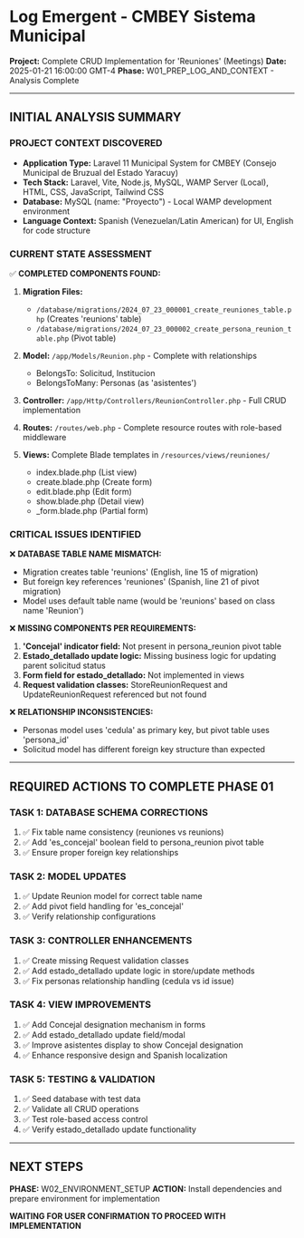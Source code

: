 # Log Emergent - CMBEY Sistema Municipal
**Project:** Complete CRUD Implementation for 'Reuniones' (Meetings)
**Date:** 2025-01-21 16:00:00 GMT-4
**Phase:** W01_PREP_LOG_AND_CONTEXT - Analysis Complete

---

## INITIAL ANALYSIS SUMMARY

### PROJECT CONTEXT DISCOVERED
- **Application Type:** Laravel 11 Municipal System for CMBEY (Consejo Municipal de Bruzual del Estado Yaracuy)
- **Tech Stack:** Laravel, Vite, Node.js, MySQL, WAMP Server (Local), HTML, CSS, JavaScript, Tailwind CSS
- **Database:** MySQL (name: "Proyecto") - Local WAMP development environment
- **Language Context:** Spanish (Venezuelan/Latin American) for UI, English for code structure

### CURRENT STATE ASSESSMENT
✅ **COMPLETED COMPONENTS FOUND:**
1. **Migration Files:** 
   - `/database/migrations/2024_07_23_000001_create_reuniones_table.php` (Creates 'reunions' table)
   - `/database/migrations/2024_07_23_000002_create_persona_reunion_table.php` (Pivot table)

2. **Model:** `/app/Models/Reunion.php` - Complete with relationships
   - BelongsTo: Solicitud, Institucion 
   - BelongsToMany: Personas (as 'asistentes')

3. **Controller:** `/app/Http/Controllers/ReunionController.php` - Full CRUD implementation

4. **Routes:** `/routes/web.php` - Complete resource routes with role-based middleware

5. **Views:** Complete Blade templates in `/resources/views/reuniones/`
   - index.blade.php (List view)
   - create.blade.php (Create form)
   - edit.blade.php (Edit form)  
   - show.blade.php (Detail view)
   - _form.blade.php (Partial form)

### CRITICAL ISSUES IDENTIFIED

❌ **DATABASE TABLE NAME MISMATCH:**
- Migration creates table 'reunions' (English, line 15 of migration)
- But foreign key references 'reuniones' (Spanish, line 21 of pivot migration)
- Model uses default table name (would be 'reunions' based on class name 'Reunion')

❌ **MISSING COMPONENTS PER REQUIREMENTS:**
1. **'Concejal' indicator field:** Not present in persona_reunion pivot table
2. **Estado_detallado update logic:** Missing business logic for updating parent solicitud status
3. **Form field for estado_detallado:** Not implemented in views
4. **Request validation classes:** StoreReunionRequest and UpdateReunionRequest referenced but not found

❌ **RELATIONSHIP INCONSISTENCIES:**
- Personas model uses 'cedula' as primary key, but pivot table uses 'persona_id'
- Solicitud model has different foreign key structure than expected

---

## REQUIRED ACTIONS TO COMPLETE PHASE 01

### TASK 1: DATABASE SCHEMA CORRECTIONS
1. ✅ Fix table name consistency (reuniones vs reunions)
2. ✅ Add 'es_concejal' boolean field to persona_reunion pivot table  
3. ✅ Ensure proper foreign key relationships

### TASK 2: MODEL UPDATES
1. ✅ Update Reunion model for correct table name
2. ✅ Add pivot field handling for 'es_concejal'
3. ✅ Verify relationship configurations

### TASK 3: CONTROLLER ENHANCEMENTS  
1. ✅ Create missing Request validation classes
2. ✅ Add estado_detallado update logic in store/update methods
3. ✅ Fix personas relationship handling (cedula vs id issue)

### TASK 4: VIEW IMPROVEMENTS
1. ✅ Add Concejal designation mechanism in forms
2. ✅ Add estado_detallado update field/modal
3. ✅ Improve asistentes display to show Concejal designation
4. ✅ Enhance responsive design and Spanish localization

### TASK 5: TESTING & VALIDATION
1. ✅ Seed database with test data
2. ✅ Validate all CRUD operations
3. ✅ Test role-based access control
4. ✅ Verify estado_detallado update functionality

---

## NEXT STEPS
**PHASE:** W02_ENVIRONMENT_SETUP
**ACTION:** Install dependencies and prepare environment for implementation

**WAITING FOR USER CONFIRMATION TO PROCEED WITH IMPLEMENTATION**
